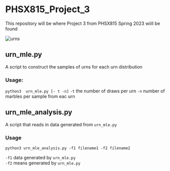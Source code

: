 # PHSX815_Project_3
This repository will be where Project 3 from PHSX815 Spring 2023 wiill be found

![urns](https://user-images.githubusercontent.com/12628872/229614109-b3ea3809-0890-4139-af9f-e6039d1cd6c8.png)

## urn_mle.py
A script to construct the samples of urns for each urn distribution

### Usage:
`python3  urn_mle.py [- t -n]`
`-t` the number of draws per urn
`-n` number of marbles per sample from eac urn

## urn_mle_analysis.py
A script that reads in data generated from `urn_mle.py`

### Usage
`python3 urn_mle_analysis.py -f1 filename1 -f2 filename2`

`-f1` data generated by `urn_mle.py`   
`-f2` means generated by `urn_mle.py`  
